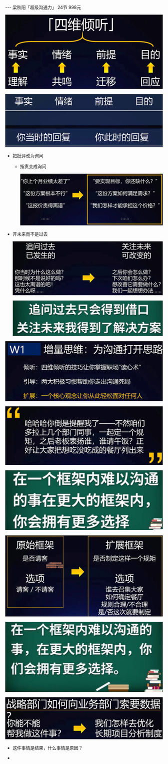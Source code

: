 --- 梁秋阳「超级沟通力」 24节 998元

![](../../assets/2025-03-20-22-50-14-image.png)

![](../../assets/2025-03-20-22-54-44-image.png)

- 把批评改为询问
  
  - 指责变成询问
    
    ![](../../assets/2025-03-20-23-06-51-image.png)

- 开未来而不是过去
  
  ![](../../assets/2025-03-20-23-13-43-image.png)
  
  ![](../../assets/2025-03-20-23-14-46-image.png)

![](../../assets/2025-03-20-23-18-43-image.png)

![](../../assets/2025-03-20-23-21-29-image.png)

![](../../assets/2025-03-20-23-22-54-image.png)

![](../../assets/2025-03-20-23-24-19-image.png)

![](../../assets/2025-03-20-23-28-57-image.png)

![](../../assets/2025-03-20-23-32-00-image.png)

- 这件事情是结果，什么事情是原因？

- 
